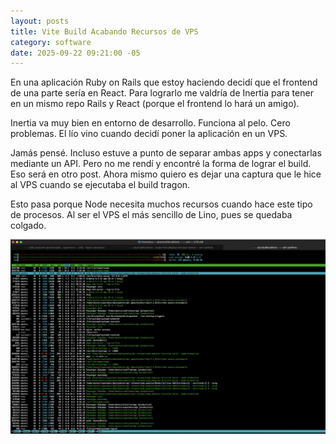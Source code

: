 ```yaml
---
layout: posts
title: Vite Build Acabando Recursos de VPS
category: software
date: 2025-09-22 09:21:00 -05
---
```


En una aplicación Ruby on Rails que estoy haciendo decidí que el frontend de una parte sería en React. Para lograrlo me valdría de Inertia para tener en un mismo repo Rails y React (porque el frontend lo hará un amigo).

Inertia va muy bien en entorno de desarrollo. Funciona al pelo. Cero problemas. El lío vino cuando decidí poner la aplicación en un VPS.

Jamás pensé. Incluso estuve a punto de separar ambas apps y conectarlas mediante un API. Pero no me rendí y encontré la forma de lograr el build. Eso será en otro post. Ahora mismo quiero es dejar una captura que le hice al VPS cuando se ejecutaba el build tragon.

Esto pasa porque Node necesita muchos recursos cuando hace este tipo de procesos. Al ser el VPS el más sencillo de Lino, pues se quedaba colgado.

![recursos del VPS agotados por vite build](/assets/vite.build.prod.png)

